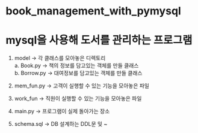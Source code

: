 # book_management_with_pymysql
mysql을 사용해 도서를 관리하는 프로그램<br>
====================================
1. model -> 각 클래스를 모아놓은 디렉토리<br>
  a. Book.py -> 책의 정보를 담고있는 객체를 만들 클래스<br>
  b. Borrow.py -> 대여정보를 담고있는 객체를 만들 클래스<br>
 
2. mem_fun.py -> 고객이 실행할 수 있는 기능을 모아놓은 파일<br>
3. work_fun -> 직원이 실행할 수 있는 기능을 모아놓은 파일<br>
4. main.py -> 프로그램이 실제 돌아가는 장소<br>
5. schema.sql -> DB 설계하는 DDL문 및 ~<br>
